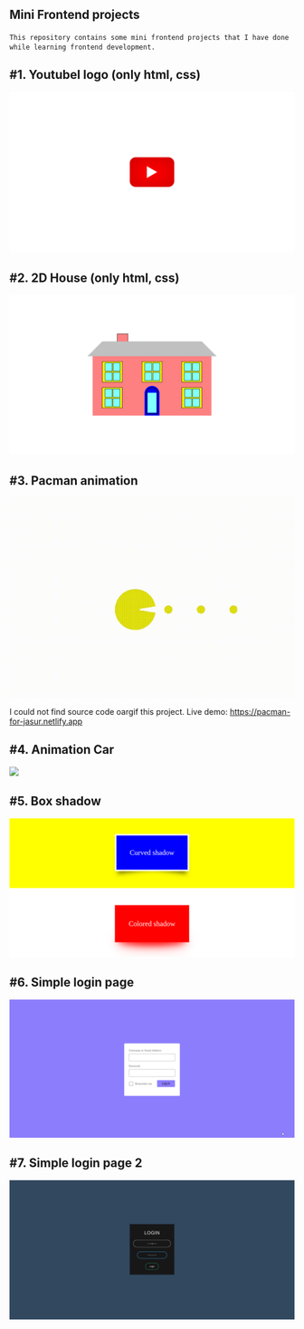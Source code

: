 Mini Frontend projects
---


`This repository contains some mini frontend projects that I have done while learning frontend development.`


#1. Youtubel logo (only html, css)
---
![](Youtube%20logo(only%20html,%20css)/output.png)

#2. 2D House (only html, css)
---
![](2d%20house/image.png)

#3. Pacman animation
---
![](pacman/pacman.gif)

I could not find source code oargif this project. Live demo: https://pacman-for-jasur.netlify.app

#4. Animation Car
---
![](animation_car/animation_car.gif)

#5. Box shadow
---
![](Box%20shadow/img.png)

#6. Simple login page
---
![](Simple%20login%20page/img.png)

#7. Simple login page 2
---
![](Simple%20login%20page%202/img.png)